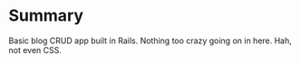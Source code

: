 # Summary

Basic blog CRUD app built in Rails. Nothing too crazy going on in here. Hah, not even CSS.
